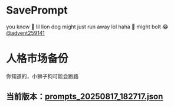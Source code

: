 # SavePrompt
you know 🫠 lil lion dog might just run away lol
haha 🐶 might bolt 😂 [@advent259141](https://github.com/advent259141)

# 人格市场备份
你知道的，小狮子狗可能会跑路

## 当前版本：[prompts_20250817_182717.json](https://github.com/Larch-C/SavePrompt/blob/main/prompts_20250817_182717.json)
